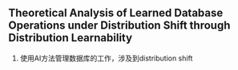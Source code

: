 ## Theoretical Analysis of Learned Database Operations under Distribution Shift through Distribution Learnability
1. 使用AI方法管理数据库的工作，涉及到distribution shift